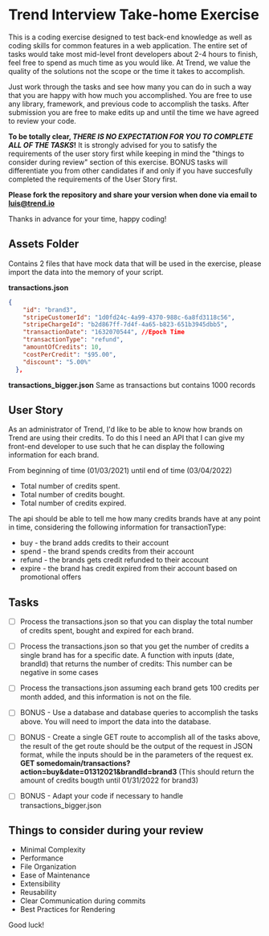 # Trend Interview Take-home Exercise

This is a coding exercise designed to test back-end knowledge as well as coding skills for common features in a web application.
The entire set of tasks would take most mid-level front developers about 2-4 hours to finish, feel free to spend as much time as you would like. At Trend, we value the quality of the solutions not the scope or the time it takes to accomplish.

Just work through the tasks and see how many you can do in such a way that you are happy with how much you accomplished. You are free to use any library, framework, and previous code to accomplish the tasks. After submission you are free to make edits up and until the time we have agreed to review your code.

**To be totally clear, _THERE IS NO EXPECTATION FOR YOU TO COMPLETE ALL OF THE TASKS_!** It is strongly advised for you to satisfy the requirements of the user story first while keeping in mind the "things to consider during review" section of this exercise. BONUS tasks will differentiate you from other candidates if and only if you have succesfully completed the requirements of the User Story first.

**Please fork the repository and share your version when done via email to luis@trend.io**

Thanks in advance for your time, happy coding!

## Assets Folder
Contains 2 files that have mock data that will be used in the exercise, please import the data into the memory of your script.

**transactions.json**
```json
{
    "id": "brand3",
    "stripeCustomerId": "1d0fd24c-4a99-4370-988c-6a8fd3118c56",
    "stripeChargeId": "b2d867ff-7d4f-4a65-b823-651b3945dbb5",
    "transactionDate": "1632070544", //Epoch Time
    "transactionType": "refund",
    "amountOfCredits": 10,
    "costPerCredit": "$95.00",
    "discount": "5.00%"
  },
```
**transactions_bigger.json**
Same as transactions but contains 1000 records

## User Story
As an administrator of Trend, I'd like to be able to know how brands on Trend are using their credits. To do this I need an API that I can give my front-end developer to use such that he can display the following information for each brand.

From beginning of time (01/03/2021) until end of time (03/04/2022)
- Total number of credits spent.
- Total number of credits bought.
- Total number of credits expired.

The api should be able to tell me how many credits brands have at any point in time, considering the following information for transactionType:
- buy - the brand adds credits to their account
- spend - the brand spends credits from their account
- refund - the brands gets credit refunded to their account
- expire - the brand has credit expired from their account based on promotional offers


## Tasks

- [ ] Process the transactions.json so that you can display the total number of credits spent, bought and expired for each brand.
- [ ] Process the transactions.json so that you get the number of credits a single brand has for a specific date. A function with inputs (date, brandId) that returns the number of credits: This number can be negative in some cases
- [ ] Process the transactions.json assuming each brand gets 100 credits per month added, and this information is not on the file.
- [ ] BONUS - Use a database and database queries to accomplish the tasks above. You will need to import the data into the database.
- [ ] BONUS - Create a single GET route to accomplish all of the tasks above, the result of the get route should be the output of the request in JSON format, while the inputs should be in the parameters of the request ex.\
**GET somedomain/transactions?action=buy&date=01312021&brandId=brand3** (This should return the amount of credits bougth until 01/31/2022 for brand3)
- [ ] BONUS - Adapt your code if necessary to handle transactions_bigger.json


## Things to consider during your review

- Minimal Complexity
- Performance
- File Organization
- Ease of Maintenance
- Extensibility
- Reusability
- Clear Communication during commits
- Best Practices for Rendering

Good luck!
